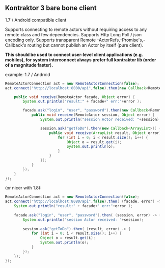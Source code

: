 ## Kontraktor 3 bare bone client

1.7 / Android compatible client

Supports connecting to remote actors without requiring access to any remote class and few dependencies.
Supports Http Long Poll / json encoding only. 
Supports transparent Remote -ActorRefs,-Promise's,-Callback's routing but cannot publish an Actor by itself (pure client).

**This should be used to connect user-level client applications (e.g. mobiles), for system interconnect always prefer full kontraktor lib (order of a magnitude faster).**

example:
1.7 / Android
```java
RemoteActorConnection act = new RemoteActorConnection(false);
act.connect("http://localhost:8080/api",false).then(new Callback<RemoteActor>() {

    public void receive(RemoteActor facade, Object error) {
        System.out.println("result:" + facade+" err:"+error );

        facade.ask("login", "user", "password").then(new Callback<RemoteActor>() {
            public void receive(RemoteActor session, Object error) {
                System.out.println("session Actor received: "+session);

                session.ask("getToDo").then(new Callback<ArrayList>() {
                    public void receive(ArrayList result, Object error) {
                        for (int i = 0; i < result.size(); i++) {
                            Object o = result.get(i);
                            System.out.println(o);
                        }
                    }
                });
            }
        });
    }
});
```
(or nicer with 1.8):
```java
RemoteActorConnection act = new RemoteActorConnection(false);
act.connect("http://localhost:8080/api",false).then( (facade, error) -> {
    System.out.println("result:" + facade+" err:"+error );
    
    facade.ask("login", "user", "password").then( (session, error) -> {
        System.out.println("session Actor received: "+session);
        
        session.ask("getToDo").then( (result, error) -> {
            for (int i = 0; i < result.size(); i++) {
                Object o = result.get(i);
                System.out.println(o);
            }
        });
    });
});
```

